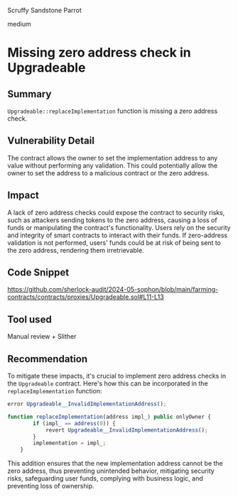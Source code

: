 Scruffy Sandstone Parrot

medium

# Missing zero address check in Upgradeable

## Summary
`Upgradeable::replaceImplementation` function is missing a zero address check.

## Vulnerability Detail
The contract allows the owner to set the implementation address to any value without performing any validation. This could potentially allow the owner to set the address to a malicious contract or the zero address.

## Impact
A lack of zero address checks could expose the contract to security risks, such as attackers sending tokens to the zero address, causing a loss of funds or manipulating the contract's functionality. Users rely on the security and integrity of smart contracts to interact with their funds. If zero-address validation is not performed, users' funds could be at risk of being sent to the zero address, rendering them irretrievable.

## Code Snippet
https://github.com/sherlock-audit/2024-05-sophon/blob/main/farming-contracts/contracts/proxies/Upgradeable.sol#L11-L13

## Tool used
Manual review + Slither

## Recommendation
To mitigate these impacts, it's crucial to implement zero address checks in the `Upgradeable` contract. Here's how this can be incorporated in the `replaceImplementation` function:

```javascript
error Upgradeable__InvalidImplementationAddress();

function replaceImplementation(address impl_) public onlyOwner {
        if (impl_ == address(0)) {
            revert Upgradeable__InvalidImplementationAddress();
        }
        implementation = impl_;
    }
```

This addition ensures that the new implementation address cannot be the zero address, thus preventing unintended behavior, mitigating security risks, safeguarding user funds, complying with business logic, and preventing loss of ownership.

